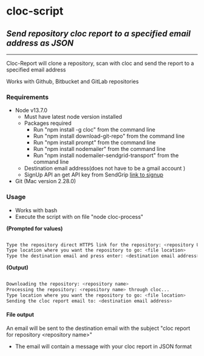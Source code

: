 # cloc-script
## *Send repository cloc report to a specified email address as JSON*

* * *

Cloc-Report will clone a repository, scan with cloc and send the report to a specified email address

Works with Github, Bitbucket and GitLab repositories

### Requirements
- Node v13.7.0
    - Must have latest node version installed 
    - Packages required
    	- Run "npm install -g cloc" from the command line
    	- Run "npm install download-git-repo" from the command line
    	- Run "npm install prompt" from the command line
    	- Run "npm install nodemailer" from the command line
    	- Run "npm install nodemailer-sendgrid-transport" from the command line
    - Destination email address(does not have to be a gmail account )
  - SignUp API an get API key from SendGrip [link to signup](https://signup.sendgrid.com)
- Git (Mac version 2.28.0)

### Usage
- Works with bash
- Execute the script with on file "node cloc-process"

**(Prompted for values)**
```sh

Type the repository direct HTTPS link for the repository: <repository URL>
Type location where you want the repository to go: <file location>
Type the destination email and press enter: <destination email address>
```



**(Output)**
```sh

Downloading the repository: <repository name>
Processing the repository: <repository name> through cloc... 
Type location where you want the repository to go: <file location>
Sending the cloc report email to: <destination email address>
```

#### File output
An email will be sent to the destination email with the subject "cloc report for repository &lt;repository name&gt;"
- The email will contain a message with your cloc report in JSON format

